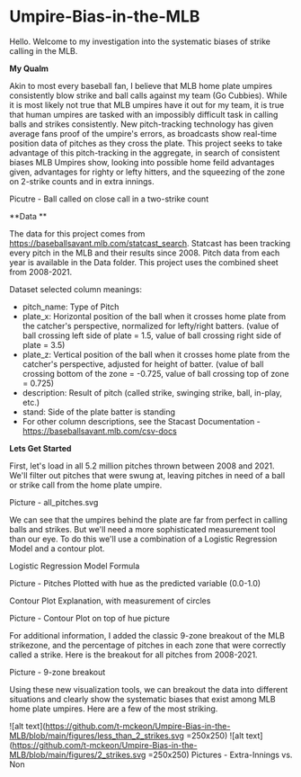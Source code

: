# Umpire-Bias-in-the-MLB

Hello. Welcome to my investigation into the systematic biases of strike calling in the MLB. 

**My Qualm**

Akin to most every baseball fan, I believe that MLB home plate umpires consistently blow strike and ball calls against my team (Go Cubbies). While it is most likely not true that MLB umpires have it out for my team, it is true that human umpires are tasked with an impossibly difficult task in calling balls and strikes consistently. New pitch-tracking technology has given average fans proof of the umpire's errors, as broadcasts show real-time position data of pitches as they cross the plate. This project seeks to take advantage of this pitch-tracking in the aggregate, in search of consistent biases MLB Umpires show, looking into possible home feild advantages given, advantages for righty or lefty hitters, and the squeezing of the zone on 2-strike counts and in extra innings.

Picutre - Ball called on close call in a two-strike count

**Data **

The data for this project comes from https://baseballsavant.mlb.com/statcast_search. Statcast has been tracking every pitch in the MLB and their results since 2008. Pitch data from each year is available in the Data folder. This project uses the combined sheet from 2008-2021.

Dataset selected column meanings:
- pitch_name: Type of Pitch
- plate_x: Horizontal position of the ball when it crosses home plate from the catcher's perspective, normalized for lefty/right batters. (value of ball crossing left side of plate = 1.5, value of ball crossing right side of plate = 3.5)
- plate_z: Vertical position of the ball when it crosses home plate from the catcher's perspective, adjusted for height of batter. (value of ball crossing bottom of the zone = -0.725, value of ball crossing top of zone = 0.725)
- description: Result of pitch (called strike, swinging strike, ball, in-play, etc.)
- stand: Side of the plate batter is standing
- For other column descriptions, see the Stacast Documentation - https://baseballsavant.mlb.com/csv-docs

**Lets Get Started**

First, let's load in all 5.2 million pitches thrown between 2008 and 2021. We'll filter out pitches that were swung at, leaving pitches in need of a ball or strike call from the home plate umpire.

Picture - all_pitches.svg

We can see that the umpires behind the plate are far from perfect in calling balls and strikes. But we'll need a more sophisticated measurement tool than our eye. To do this we'll use a combination of a Logistic Regression Model and a contour plot. 

Logistic Regression Model Formula

Picture - Pitches Plotted with hue as the predicted variable (0.0-1.0)

Contour Plot Explanation, with measurement of circles

Picture - Contour Plot on top of hue picture

For additional information, I added the classic 9-zone breakout of the MLB strikezone, and the percentage of pitches in each zone that were correctly called a strike. Here is the breakout for all pitches from 2008-2021.

Picture - 9-zone breakout

Using these new visualization tools, we can breakout the data into different situations and clearly show the systematic biases that exist among MLB home plate umpires. Here are a few of the most striking. 

![alt text](https://github.com/t-mckeon/Umpire-Bias-in-the-MLB/blob/main/figures/less_than_2_strikes.svg =250x250) ![alt text](https://github.com/t-mckeon/Umpire-Bias-in-the-MLB/blob/main/figures/2_strikes.svg =250x250) 
Pictures - Extra-Innings vs. Non
